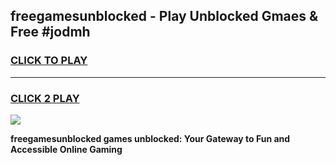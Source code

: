 
## freegamesunblocked - Play Unblocked Gmaes & Free #jodmh
<h3>
<a href="https://news.freeplayer.one?title=freegamesunblocked&ref=27F">CLICK TO PLAY</a></h3>
<hr>

<h3>
<a href="https://news.freeplayer.one?title=freegamesunblocked&ref=27F">CLICK 2 PLAY</a>
  
</h3>

<a href="https://news.freeplayer.one?title=freegamesunblocked&ref=27F/"><img src="https://clearcache.store/games.png"></a>


**freegamesunblocked games unblocked: Your Gateway to Fun and Accessible Online Gaming**
